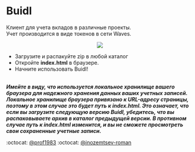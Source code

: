 # Buidl

Клиент для учета вкладов в различные проекты.
</br>
Учет производится в виде токенов в сети Waves.
</br>
<p align="center"><img src="wallet.png"></p>

* Загрузите и распакуйте zip в любой каталог
* Откройте **index.html** в браузере.
* Начните использовать Buidl!
</br></br>

**_Имейте в виду, что используется локальное хранилище вашего браузера для надежного хранения данных ваших учетных записей. Локальное хранилище браузера привязано к URL-адресу страницы, поэтому в этом случае это будет путь к index.html. Это означает, что если вы загрузите следующую версию Buidl, убедитесь, что вы распаковываете архив в каталог предыдущей версии. В противном случае путь к index.html изменится, и вы не сможете просмотреть свои сохраненные учетные записи._**

:octocat: [@prof1983](https://github.com/prof1983)
:octocat: [@inozemtsev-roman](https://github.com/inozemtsev-roman)
